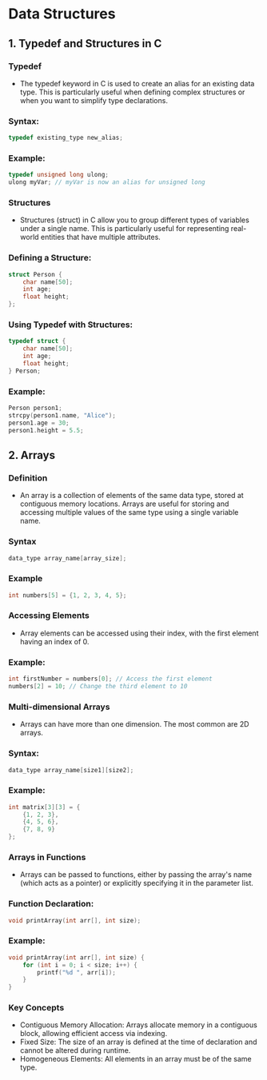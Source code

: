 # Data Structures
## 1. Typedef and Structures in C
### Typedef
- The typedef keyword in C is used to create an alias for an existing data type. This is particularly useful when defining complex structures or when you want to simplify type declarations.
### Syntax:
```c
typedef existing_type new_alias;
```
### Example:
```c
typedef unsigned long ulong;
ulong myVar; // myVar is now an alias for unsigned long
```
### Structures
- Structures (struct) in C allow you to group different types of variables under a single name. This is particularly useful for representing real-world entities that have multiple attributes.

### Defining a Structure:
```c
struct Person {
    char name[50];
    int age;
    float height;
};
```
### Using Typedef with Structures:
```c
typedef struct {
    char name[50];
    int age;
    float height;
} Person;
```
### Example:
```c
Person person1;
strcpy(person1.name, "Alice");
person1.age = 30;
person1.height = 5.5;
```
## 2. Arrays
### Definition
- An array is a collection of elements of the same data type, stored at contiguous memory locations. Arrays are useful for storing and accessing multiple values of the same type using a single variable name.
### Syntax
```c
data_type array_name[array_size];
```
### Example
```c
int numbers[5] = {1, 2, 3, 4, 5};
```
### Accessing Elements
- Array elements can be accessed using their index, with the first element having an index of 0.
### Example:
```c
int firstNumber = numbers[0]; // Access the first element
numbers[2] = 10; // Change the third element to 10
```
### Multi-dimensional Arrays
- Arrays can have more than one dimension. The most common are 2D arrays.

### Syntax:
```c
data_type array_name[size1][size2];
```
### Example:
```c
int matrix[3][3] = {
    {1, 2, 3},
    {4, 5, 6},
    {7, 8, 9}
};
```
### Arrays in Functions
- Arrays can be passed to functions, either by passing the array's name (which acts as a pointer) or explicitly specifying it in the parameter list.

### Function Declaration:
```c
void printArray(int arr[], int size);
```
### Example:
```c
void printArray(int arr[], int size) {
    for (int i = 0; i < size; i++) {
        printf("%d ", arr[i]);
    }
}
```
### Key Concepts
- Contiguous Memory Allocation: Arrays allocate memory in a contiguous block, allowing efficient access via indexing.
- Fixed Size: The size of an array is defined at the time of declaration and cannot be altered during runtime.
- Homogeneous Elements: All elements in an array must be of the same type.
